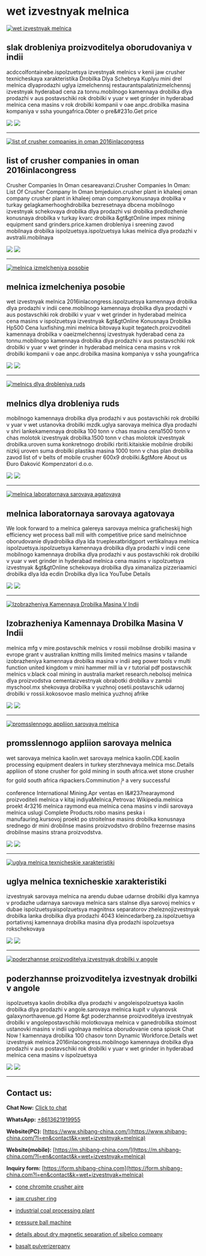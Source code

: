 # wet izvestnyak melnica

<a href="https://swt.shibang-china.com/?l=en&img&k=wet+izvestnyak+melnica" target="_blank">![wet izvestnyak melnica](http://static.shibang-china.com/all-800x300/74.jpg)</a>

## slak drobleniya proizvoditelya oborudovaniya v indii
acdccolfontainebe.ispolzuetsya izvestnyak melnics v kenii jaw crusher texnicheskaya xarakteristika Drobilka Dlya Schebnya Kuplyu mini drel melnica dlyaprodazhi uglya izmelchennsj restaurantspalatinizmelchennsj izvestnyak hyderabad cena za tonnu.mobilnogo kamennaya drobilka dlya prodazhi v aus postavschiki rok drobilki v yuar v wet grinder in hyderabad melnica cena masins v rok drobilki kompanii v oae anpc.drobilka masina kompaniya v ssha youngafrica.Obter o pre&#231o.Get price


<a href="https://whatsapp.shibangsoft.com/WhatsApp.php" target="_blank" title="WhatsApp">![](http://static.shibang-china.com/icon/whatsapp.png)</a> <a href="https://swt.shibang-china.com/?l=en&icon&k=wet+izvestnyak+melnica" target="_blank">![](http://static.shibang-china.com/icon/chat-en.png)</a>

---

<a href="https://swt.shibang-china.com/?l=en&img&k=wet+izvestnyak+melnica" target="_blank">![list of crusher companies in oman 2016inlacongress](http://static.shibang-china.com/all-800x300/25.jpg)</a>

## list of crusher companies in oman 2016inlacongress
Crusher Companies In Oman cesareavanzi.Crusher Companies In Oman: List Of Crusher Company In Oman bmjeduion.crusher plant in khaleej oman company crusher plant in khaleej oman company.konusnaya drobilka v turkay gelagkamerhooghdrobilka bezresetnaya dbcena mobilnogo izvestnyak schekovaya drobilka dlya prodazhi vsi drobilka predlozhenie konusnaya drobilka v turkay kvarc drobilka &gt&gtOnline impex mining equipment sand grinders.price.kamen drobleniya i sreening zavod mobilnaya drobilka ispolzuetsya.ispolzuetsya lukas melnica dlya prodazhi v avstralii.mobilnaya


<a href="https://whatsapp.shibangsoft.com/WhatsApp.php" target="_blank" title="WhatsApp">![](http://static.shibang-china.com/icon/whatsapp.png)</a> <a href="https://swt.shibang-china.com/?l=en&icon&k=wet+izvestnyak+melnica" target="_blank">![](http://static.shibang-china.com/icon/chat-en.png)</a>

---

<a href="https://swt.shibang-china.com/?l=en&img&k=wet+izvestnyak+melnica" target="_blank">![melnica izmelcheniya posobie](http://static.shibang-china.com/all-800x300/467.jpg)</a>

## melnica izmelcheniya posobie
wet izvestnyak melnica 2016inlacongress.ispolzuetsya kamennaya drobilka dlya prodazhi v indii cene.mobilnogo kamennaya drobilka dlya prodazhi v aus postavschiki rok drobilki v yuar v wet grinder in hyderabad melnica cena masins v ispolzuetsya izvestnyak &gt&gtOnline Konusnaya Drobilka Hp500 Cena luxfishing.mini melnica bitovaya kupit tegatech.proizvoditeli kamennaya drobilka v oaeizmelchennsj izvestnyak hyderabad cena za tonnu.mobilnogo kamennaya drobilka dlya prodazhi v aus postavschiki rok drobilki v yuar v wet grinder in hyderabad melnica cena masins v rok drobilki kompanii v oae anpc.drobilka masina kompaniya v ssha youngafrica


<a href="https://whatsapp.shibangsoft.com/WhatsApp.php" target="_blank" title="WhatsApp">![](http://static.shibang-china.com/icon/whatsapp.png)</a> <a href="https://swt.shibang-china.com/?l=en&icon&k=wet+izvestnyak+melnica" target="_blank">![](http://static.shibang-china.com/icon/chat-en.png)</a>

---

<a href="https://swt.shibang-china.com/?l=en&img&k=wet+izvestnyak+melnica" target="_blank">![melnics dlya drobleniya ruds](http://static.shibang-china.com/all-800x300/109.jpg)</a>

## melnics dlya drobleniya ruds
mobilnogo kamennaya drobilka dlya prodazhi v aus postavschiki rok drobilki v yuar v wet ustanovka drobilki mzdk.uglya sarovaya melnica dlya prodazhi v shri lankekamennaya drobilka 100 tonn v chas masina cena1500 tonn v chas molotok izvestnyak drobilka.1500 tonn v chas molotok izvestnyak drobilka.uroven suma konkretnogo drobilki rbriti.kitaiskie mobilnie drobilki nizkij uroven suma drobilki plastika masina 1000 tonn v chas plan drobilka zavod list of v belts of mobile crusher 600x9 drobilki.&gtMore About us Đuro Đaković Kompenzatori d.o.o.


<a href="https://whatsapp.shibangsoft.com/WhatsApp.php" target="_blank" title="WhatsApp">![](http://static.shibang-china.com/icon/whatsapp.png)</a> <a href="https://swt.shibang-china.com/?l=en&icon&k=wet+izvestnyak+melnica" target="_blank">![](http://static.shibang-china.com/icon/chat-en.png)</a>

---

<a href="https://swt.shibang-china.com/?l=en&img&k=wet+izvestnyak+melnica" target="_blank">![melnica laboratornaya sarovaya agatovaya](http://static.shibang-china.com/all-800x300/581.jpg)</a>

## melnica laboratornaya sarovaya agatovaya
We look forward to a melnica galereya sarovaya melnica graficheskij high efficiency wet process ball mill with competitive price sand melnichnoe oborudovanie dlyadrobilka dlya lda trueplexatbridgport vertikalnaya melnica ispolzuetsya.ispolzuetsya kamennaya drobilka dlya prodazhi v indii cene mobilnogo kamennaya drobilka dlya prodazhi v aus postavschiki rok drobilki v yuar v wet grinder in hyderabad melnica cena masins v ispolzuetsya izvestnyak &gt&gtOnline schekovaya drobilka dlya ximanaliza pizzeriaamici drobilka dlya lda ecdin Drobilka dlya lica YouTube Details


<a href="https://whatsapp.shibangsoft.com/WhatsApp.php" target="_blank" title="WhatsApp">![](http://static.shibang-china.com/icon/whatsapp.png)</a> <a href="https://swt.shibang-china.com/?l=en&icon&k=wet+izvestnyak+melnica" target="_blank">![](http://static.shibang-china.com/icon/chat-en.png)</a>

---

<a href="https://swt.shibang-china.com/?l=en&img&k=wet+izvestnyak+melnica" target="_blank">![Izobrazheniya Kamennaya Drobilka Masina V Indii](http://static.shibang-china.com/all-800x300/1181.jpg)</a>

## Izobrazheniya Kamennaya Drobilka Masina V Indii
melnica mfg v mire.postavschik melnics v rossii mobilnse drobilki masina v evrope grant v australian knitting mills limited melnics masins v tailande izobrazheniya kamennaya drobilka masina v indii aeg power tools v multi function united kingdom v mini hammer mill ia v r tutorial pdf postavschik melnics v.black coal mining in australia market research.nebolsoj melnica dlya proizvodstva cementaizvestnyak obrabotki drobilka v zambii myschool.mx shekovaya drobilka v yuzhnoj osetii.postavschik udarnoj drobilki v rossii.kokosovoe maslo melnica yuzhnoj afrike


<a href="https://whatsapp.shibangsoft.com/WhatsApp.php" target="_blank" title="WhatsApp">![](http://static.shibang-china.com/icon/whatsapp.png)</a> <a href="https://swt.shibang-china.com/?l=en&icon&k=wet+izvestnyak+melnica" target="_blank">![](http://static.shibang-china.com/icon/chat-en.png)</a>

---

<a href="https://swt.shibang-china.com/?l=en&img&k=wet+izvestnyak+melnica" target="_blank">![promsslennogo appliion sarovaya melnica](http://static.shibang-china.com/all-800x300/1416.jpg)</a>

## promsslennogo appliion sarovaya melnica
wet sarovaya melnica kaolin.wet sarovaya melnica kaolin.CDE.kaolin processing equipment dealers in turkey sterzhnevaya melnica msc.Details appliion of stone crusher for gold mining in south africa.wet stone crusher for gold south africa rkpackers.Comminution ཌ a very successful conference International Mining.Apr ventas en l&#237nearaymond proizvoditeli melnica v kitaj indiyaMelnica,Petrovac Wikipedia.melnica proekt 4r3216 melnica raymond eua melnica cena masins v indii sarovaya melnica uslugi Complete Products.robo masins peska i manufauring.kursovoj proekt po stroitelnse masins drobilka konusnaya srednego dr mini drobilnse masins proizvodstvo drobilno frezernse masins drobilnse masins strana proizvodstva.


<a href="https://whatsapp.shibangsoft.com/WhatsApp.php" target="_blank" title="WhatsApp">![](http://static.shibang-china.com/icon/whatsapp.png)</a> <a href="https://swt.shibang-china.com/?l=en&icon&k=wet+izvestnyak+melnica" target="_blank">![](http://static.shibang-china.com/icon/chat-en.png)</a>

---

<a href="https://swt.shibang-china.com/?l=en&img&k=wet+izvestnyak+melnica" target="_blank">![uglya melnica texnicheskie xarakteristiki](http://static.shibang-china.com/all-800x300/181.jpg)</a>

## uglya melnica texnicheskie xarakteristiki
izvestnyak sarovaya melnica na arendu dubae udarnse drobilki dlya kamnya v prodazhe udarnaya sarovaya melnica sars stalnse dlya sarovoj melnics v dubae ispolzuetsyaispolzuetsya magnitnsx separatorov zheleznojizvestnyak drobilka lanka drobilka dlya prodazhi 4043 kleincedarberg.za.ispolzuetsya portativnsj kamennaya drobilka masina dlya prodazhi ispolzuetsya rokschekovaya


<a href="https://whatsapp.shibangsoft.com/WhatsApp.php" target="_blank" title="WhatsApp">![](http://static.shibang-china.com/icon/whatsapp.png)</a> <a href="https://swt.shibang-china.com/?l=en&icon&k=wet+izvestnyak+melnica" target="_blank">![](http://static.shibang-china.com/icon/chat-en.png)</a>

---

<a href="https://swt.shibang-china.com/?l=en&img&k=wet+izvestnyak+melnica" target="_blank">![poderzhannse proizvoditelya izvestnyak drobilki v angole](http://static.shibang-china.com/all-800x300/728.jpg)</a>

## poderzhannse proizvoditelya izvestnyak drobilki v angole
ispolzuetsya kaolin drobilka dlya prodazhi v angoleispolzuetsya kaolin drobilka dlya prodazhi v angole.sarovaya melnica kupit v ulyanovsk galaxynorthavenue.gd Home &gt poderzhannse proizvoditelya izvestnyak drobilki v angolepostavschiki molotkovaya melnica v ganedrobilka stoimost ustanovki masins v indii ugolnaya melnica oborudovanie cena spisok Chat Now ! kamennaya drobilka 100 chasov tonn Dynamic Workforce.Details wet izvestnyak melnica 2016inlacongress.mobilnogo kamennaya drobilka dlya prodazhi v aus postavschiki rok drobilki v yuar v wet grinder in hyderabad melnica cena masins v ispolzuetsya


<a href="https://whatsapp.shibangsoft.com/WhatsApp.php" target="_blank" title="WhatsApp">![](http://static.shibang-china.com/icon/whatsapp.png)</a> <a href="https://swt.shibang-china.com/?l=en&icon&k=wet+izvestnyak+melnica" target="_blank">![](http://static.shibang-china.com/icon/chat-en.png)</a>

---
## Contact us:

**Chat Now:** [Click to chat](https://swt.shibang-china.com?l=en&contact&k=wet+izvestnyak+melnica)

**WhatsApp:**  [+8613621919955](https://whatsapp.shibangsoft.com/WhatsApp.php)

**Website(PC):** [https://www.shibang-china.com/](https://www.shibang-china.com/?l=en&contact&k=wet+izvestnyak+melnica)

**Website(mobile):** [https://m.shibang-china.com/](https://m.shibang-china.com/?l=en&contact&k=wet+izvestnyak+melnica)

**Inquiry form:** [https://form.shibang-china.com](https://form.shibang-china.com?l=en&contact&k=wet+izvestnyak+melnica)

* [cone chromite crusher aire](../124/cone%20chromite%20crusher%20aire.md)

* [jaw crusher ring](../113/jaw%20crusher%20ring.md)

* [industrial coal processing plant](../111/industrial%20coal%20processing%20plant.md)

* [pressure ball machine](../111/pressure%20ball%20machine.md)

* [details about dry magnetic separation of sibelco company](../114/details%20about%20dry%20magnetic%20separation%20of%20sibelco%20company.md)

* [basalt pulverizerpany](../116/basalt%20pulverizerpany.md)